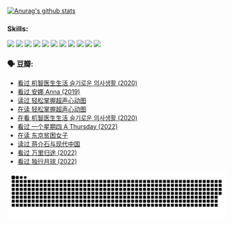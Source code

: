 
[![Anurag's github stats](https://github-readme-stats.vercel.app/api?username=w940853815)](https://github.com/anuraghazra/github-readme-stats)

### Skills:

<code><img height="32" src="https://cdn.jsdelivr.net/npm/simple-icons@v5/icons/python.svg"></code>
<code><img height="32" src="https://cdn.jsdelivr.net/npm/simple-icons@v5/icons/javascript.svg"></code>
<code><img height="32" src="https://cdn.jsdelivr.net/npm/simple-icons@v5/icons/django.svg"></code>
<code><img height="32" src="https://cdn.jsdelivr.net/npm/simple-icons@v5/icons/flask.svg"></code>
<code><img height="32" src="https://cdn.jsdelivr.net/npm/simple-icons@v5/icons/vuetify.svg"></code>
<code><img height="32" src="https://cdn.jsdelivr.net/npm/simple-icons@v5/icons/git.svg"></code>
<code><img height="32" src="https://cdn.jsdelivr.net/npm/simple-icons@v5/icons/docker.svg"></code>
<code><img height="32" src="https://cdn.jsdelivr.net/npm/simple-icons@v5/icons/postgresql.svg"></code>
<code><img height="32" src="https://cdn.jsdelivr.net/npm/simple-icons@v5/icons/elasticsearch.svg"></code>
<code><img height="32" src="https://cdn.jsdelivr.net/npm/simple-icons@v5/icons/macos.svg"></code>
<code><img height="32" src="https://cdn.jsdelivr.net/npm/simple-icons@v5/icons/linux.svg"></code>

### 🗣 豆瓣:

<!-- DOUBAN-ACTIVITIES:START -->
- [看过 机智医生生活 슬기로운 의사생활‎ (2020)](https://www.douban.com/people/136069238/status/4036497310/?_i=67334004)
- [看过 安娜 Anna‎ (2019)](https://www.douban.com/people/136069238/status/4034580096/?_i=67334004)
- [读过 轻松掌握超声心动图](https://www.douban.com/people/136069238/status/4031937639/?_i=67334004)
- [在读 轻松掌握超声心动图](https://www.douban.com/people/136069238/status/4030989967/?_i=67334004)
- [在看 机智医生生活 슬기로운 의사생활‎ (2020)](https://www.douban.com/people/136069238/status/4028652712/?_i=67334004)
- [看过 一个星期四 A Thursday‎ (2022)](https://www.douban.com/people/136069238/status/4027759975/?_i=67334004)
- [在读 东京贫困女子](https://www.douban.com/people/136069238/status/4027149520/?_i=67334004)
- [读过 蒋介石与现代中国](https://www.douban.com/people/136069238/status/4027149061/?_i=67334004)
- [看过 万里归途‎ (2022)](https://www.douban.com/people/136069238/status/4026748987/?_i=67334004)
- [看过 独行月球‎ (2022)](https://www.douban.com/people/136069238/status/4022883157/?_i=67334004)
<!-- DOUBAN-ACTIVITIES:END -->


![Snake animation](https://raw.githubusercontent.com/w940853815/w940853815/output/github-contribution-grid-snake.svg)

<!--
**w940853815/w940853815** is a ✨ _special_ ✨ repository because its `README.md` (this file) appears on your GitHub profile.

Here are some ideas to get you started:

- 🔭 I’m currently working on ...
- 🌱 I’m currently learning ...
- 👯 I’m looking to collaborate on ...
- 🤔 I’m looking for help with ...
- 💬 Ask me about ...
- 📫 How to reach me: ...
- 😄 Pronouns: ...
- ⚡ Fun fact: ...
-->
